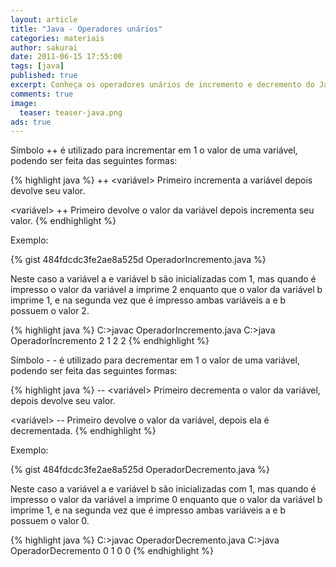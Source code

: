 ```yaml
---
layout: article
title: "Java - Operadores unários"
categories: materiais
author: sakurai
date: 2011-06-15 17:55:00
tags: [java]
published: true
excerpt: Conheça os operadores unários de incremento e decremento do Java.
comments: true
image:
  teaser: teaser-java.png
ads: true
---
```


Símbolo ++ é utilizado para incrementar em 1 o valor de uma variável, podendo ser feita das seguintes formas:

{% highlight java %}
++ <variável>
   Primeiro incrementa a variável depois devolve seu valor.

<variável> ++
   Primeiro devolve o valor da variável depois incrementa seu valor.
{% endhighlight %}

Exemplo:

{% gist 484fdcdc3fe2ae8a525d OperadorIncremento.java %}

Neste caso a variável a e variável b são inicializadas com 1, mas quando é impresso o valor da variável a imprime 2 enquanto que o valor da variável b imprime 1, e na segunda vez que é impresso ambas variáveis a e b possuem o valor 2.

{% highlight java %}
C:\>javac OperadorIncremento.java
C:\>java OperadorIncremento
2
1
2
2
{% endhighlight %}

Símbolo - - é utilizado para decrementar em 1 o valor de uma variável, podendo ser feita das seguintes formas:

{% highlight java %}
-- <variável>
   Primeiro decrementa o valor da variável, depois devolve seu valor.

<variável> --
   Primeiro devolve o valor da variável, depois ela é decrementada.
{% endhighlight %}

Exemplo:

{% gist 484fdcdc3fe2ae8a525d OperadorDecremento.java %}

Neste caso a variável a e variável b são inicializadas com 1, mas quando é impresso o valor da variável a imprime 0 enquanto que o valor da variável b imprime 1, e na segunda vez que é impresso ambas variáveis a e b possuem o valor 0.

{% highlight java %}
C:\>javac OperadorDecremento.java
C:\>java OperadorDecremento
0
1
0
0
{% endhighlight %}
